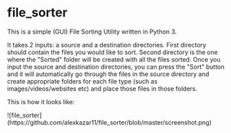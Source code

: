 # file_sorter
<p>This is a simple (GUI) File Sorting Utility written in Python 3.</p>
<p>It takes 2 inputs: a source and a destination directories. 
   First directory should contain the files you would like to sort. 
   Second directory is the one where the "Sorted" folder will be created with all the files sorted.
   Once you input the source and destination directories, you can press the "Sort" button and it will automatically go through the files in the source directory and create appropriate folders for each file type (such as images/videos/websites etc) and place those files in those folders.</p>
<p> This is how it looks like: </p>
![file_sorter](https://github.com/alexkazar11/file_sorter/blob/master/screenshot.png)
